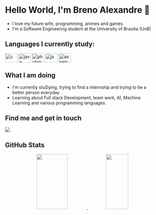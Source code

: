 # Hello World, I'm Breno Alexandre 👾
- I love my future wife, programming, animes and games
- I'm a Software Engineering student at the University of Brasilia (UnB)
## Languages I currently study:
<div class="ling" style="display: inline_block">
  <img align="center" alt="c" height="30" width="40" src="https://icongr.am/devicon/c-original.svg">
  <img align="center" alt="java" height="30" width="40" src="https://icongr.am/devicon/java-original.svg">
  <img align="center" alt="phyton" height="30" width="40" src="https://icongr.am/devicon/python-original.svg">
  <img align="center" alt="js" height="30" width="40" src="https://icongr.am/devicon/javascript-original.svg?size=128&color=currentColor">
  <img align="center" alt="assembly" height="30" width="40" src="https://cdn.iconscout.com/icon/free/png-512/free-asm-file-912991.png?f=avif&w=256">
</div>

## What I am doing
- I'm currently stuDying, trying to find a internship and trying to be a better person everyday
- Learning about Full stack Development, team work, AI, Machine Learning and various programming languages.
## Find me and get in touch
<div> 
  <a href = "mailto:i000090000@gmail.com"><img src="https://img.shields.io/badge/-Gmail-%23333?style=for-the-badge&logo=gmail&logoColor=white" target="_blank"></a>
</div>

## GitHub Stats
<div align="center">
  <a href="https://github.com/brenoalexandre0">
  <img width="45%" height="180em" src="https://github-readme-stats.vercel.app/api?username=brenoalexandre0&show_icons=true&theme=tokyonight"/>
  <img width="38%" height="180em" src="https://github-readme-stats.vercel.app/api/top-langs/?username=brenoalexandre0&layout=compact&theme=tokyonight"/>
</div>
